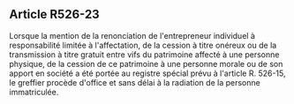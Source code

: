 Article R526-23
----
Lorsque la mention de la renonciation de l'entrepreneur individuel à
responsabilité limitée à l'affectation, de la cession à titre onéreux ou de la
transmission à titre gratuit entre vifs du patrimoine affecté à une personne
physique, de la cession de ce patrimoine à une personne morale ou de son apport
en société a été portée au registre spécial prévu à l'article R. 526-15, le
greffier procède d'office et sans délai à la radiation de la personne
immatriculée.
